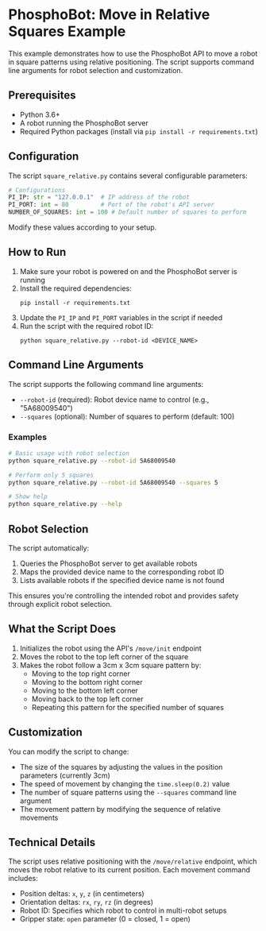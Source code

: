 # PhosphoBot: Move in Relative Squares Example

This example demonstrates how to use the PhosphoBot API to move a robot in square patterns using relative positioning. The script supports command line arguments for robot selection and customization.

## Prerequisites

- Python 3.6+
- A robot running the PhosphoBot server
- Required Python packages (install via `pip install -r requirements.txt`)

## Configuration

The script `square_relative.py` contains several configurable parameters:

```python
# Configurations
PI_IP: str = "127.0.0.1"  # IP address of the robot
PI_PORT: int = 80         # Port of the robot's API server
NUMBER_OF_SQUARES: int = 100 # Default number of squares to perform
```

Modify these values according to your setup.

## How to Run

1. Make sure your robot is powered on and the PhosphoBot server is running
2. Install the required dependencies:
   ```
   pip install -r requirements.txt
   ```
3. Update the `PI_IP` and `PI_PORT` variables in the script if needed
4. Run the script with the required robot ID:
   ```
   python square_relative.py --robot-id <DEVICE_NAME>
   ```

## Command Line Arguments

The script supports the following command line arguments:

- `--robot-id` (required): Robot device name to control (e.g., "5A68009540")
- `--squares` (optional): Number of squares to perform (default: 100)

### Examples

```bash
# Basic usage with robot selection
python square_relative.py --robot-id 5A68009540

# Perform only 5 squares
python square_relative.py --robot-id 5A68009540 --squares 5

# Show help
python square_relative.py --help
```

## Robot Selection

The script automatically:
1. Queries the PhosphoBot server to get available robots
2. Maps the provided device name to the corresponding robot ID
3. Lists available robots if the specified device name is not found

This ensures you're controlling the intended robot and provides safety through explicit robot selection.

## What the Script Does

1. Initializes the robot using the API's `/move/init` endpoint
2. Moves the robot to the top left corner of the square
3. Makes the robot follow a 3cm x 3cm square pattern by:
   - Moving to the top right corner
   - Moving to the bottom right corner
   - Moving to the bottom left corner
   - Moving back to the top left corner
   - Repeating this pattern for the specified number of squares

## Customization

You can modify the script to change:

- The size of the squares by adjusting the values in the position parameters (currently 3cm)
- The speed of movement by changing the `time.sleep(0.2)` value
- The number of square patterns using the `--squares` command line argument
- The movement pattern by modifying the sequence of relative movements

## Technical Details

The script uses relative positioning with the `/move/relative` endpoint, which moves the robot relative to its current position. Each movement command includes:

- Position deltas: `x`, `y`, `z` (in centimeters)
- Orientation deltas: `rx`, `ry`, `rz` (in degrees)
- Robot ID: Specifies which robot to control in multi-robot setups
- Gripper state: `open` parameter (0 = closed, 1 = open)
